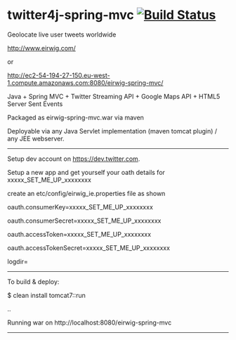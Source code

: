 # twitter4j-spring-mvc [![Build Status](https://travis-ci.org/sligokid/twitter4j-spring-mvc.svg?branch=master)](https://travis-ci.org/sligokid/twitter4j-spring-mvc)

Geolocate live user tweets worldwide

http://www.eirwig.com/

or

http://ec2-54-194-27-150.eu-west-1.compute.amazonaws.com:8080/eirwig-spring-mvc/

Java + Spring MVC + Twitter Streaming API + Google Maps API + HTML5 Server Sent Events

Packaged as eirwig-spring-mvc.war via maven 

Deployable via any Java Servlet implementation (maven tomcat plugin) / any JEE webserver.

-----------------------
Setup dev account on https://dev.twitter.com.

Setup a new app and get yourself your oath details for xxxxx_SET_ME_UP_xxxxxxxx

create an etc/config/eirwig_ie.properties file as shown

oauth.consumerKey=xxxxx_SET_ME_UP_xxxxxxxx

oauth.consumerSecret=xxxxx_SET_ME_UP_xxxxxxxx

oauth.accessToken=xxxxx_SET_ME_UP_xxxxxxxx

oauth.accessTokenSecret=xxxxx_SET_ME_UP_xxxxxxxx

logdir=

---------------------------------------

To build & deploy:

$ clean install tomcat7::run

..

Running war on http://localhost:8080/eirwig-spring-mvc

-----------------------
